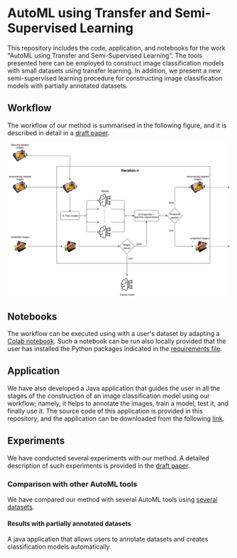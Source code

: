 # AutoML using Transfer and Semi-Supervised Learning

This repository includes the code, application, and notebooks for the work "AutoML using Transfer and Semi-Supervised Learning". 
The tools presented here can be employed to construct image classification models with small datasets using transfer learning.
In addition, we present a new semi-supervised learning procedure for constructing image classification models with partially 
annotated datasets. 

## Workflow

The workflow of our method is summarised in the following figure, and it is described in detail in a [draft paper](assets/draft.pdf).

![workflow](assets/workflow.jpg)

## Notebooks

The workflow can be executed using with a user's dataset by adapting a [Colab notebook](). Such a notebook can be run also locally 
provided that the user has installed the Python packages indicated in the [requirements file](assets/requirementsFastAI.txt).

## Application

We have also developed a Java application that guides the user in all the stages of the construction of an image classification model using our workflow; 
namely, it helps to annotate the images, train a model, test it, and finally use it. The source code of this application is provided
in this repository, and the application can be downloaded from the following [link]().

## Experiments

We have conducted several experiments with our method. A detailed description of such experiments is provided in the [draft paper](assets/draft.pdf).

### Comparison with other AutoML tools

We have compared our method with several AutoML tools using [several datasets](https://ome.grc.nia.nih.gov/iicbu2008/).

#### Results with partially annotated datasets



A java application that allows users to annotate datasets and creates classification models automatically.

